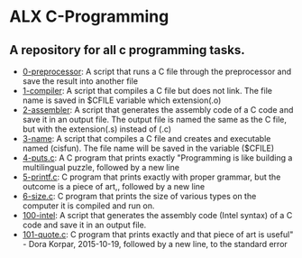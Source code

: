 # ALX C-Programming
## A repository for all c programming tasks.
- [0-preprocessor](https://github.com/kadelcode/alx-low_level_programming/blob/master/0x00-hello_world/0-preprocessor): A script that runs a C file through the preprocessor and save the result into another file
- [1-compiler](https://github.com/kadelcode/alx-low_level_programming/blob/master/0x00-hello_world/1-compiler): A script that compiles a C file but does not link. The file name is saved in $CFILE variable which extension(.o)
- [2-assembler](https://github.com/kadelcode/alx-low_level_programming/blob/master/0x00-hello_world/2-assembler): A script that generates the assembly code of a C code and save it in an output file. The output file is named the same as the C file, but with the extension(.s) instead of (.c)
- [3-name](https://github.com/kadelcode/alx-low_level_programming/blob/master/0x00-hello_world/3-name): A script that compiles a C file and creates and executable named (cisfun). The file name will be saved in the variable ($CFILE)
- [4-puts.c](https://github.com/kadelcode/alx-low_level_programming/blob/master/0x00-hello_world/4-puts.c):  A C program that prints exactly "Programming is like building a multilingual puzzle, followed by a new line
- [5-printf.c](https://github.com/kadelcode/alx-low_level_programming/blob/master/0x00-hello_world/5-printf.c): C program that prints exactly with proper grammar, but the outcome is a piece of art,, followed by a new line
- [6-size.c](https://github.com/kadelcode/alx-low_level_programming/blob/master/0x00-hello_world/6-size.c): C program that prints the size of various types on the computer it is compiled and run on.
- [100-intel](https://github.com/kadelcode/alx-low_level_programming/blob/master/0x00-hello_world/100-intel): A script that generates the assembly code (Intel syntax) of a C code and save it in an output file.
- [101-quote.c](https://github.com/kadelcode/alx-low_level_programming/blob/master/0x00-hello_world/101-quote.c): C program that prints exactly and that piece of art is useful" - Dora Korpar, 2015-10-19, followed by a new line, to the standard error
